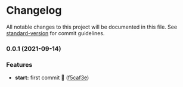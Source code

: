 # Changelog

All notable changes to this project will be documented in this file. See [standard-version](https://github.com/conventional-changelog/standard-version) for commit guidelines.

### 0.0.1 (2021-09-14)


### Features

* **start:** first commit :rocket: ([f5caf3e](https://github.com/joaovescudero/fiap-back-end/commit/f5caf3eae24e8f3ed9377b0a69aa3e17f9ff3612))
